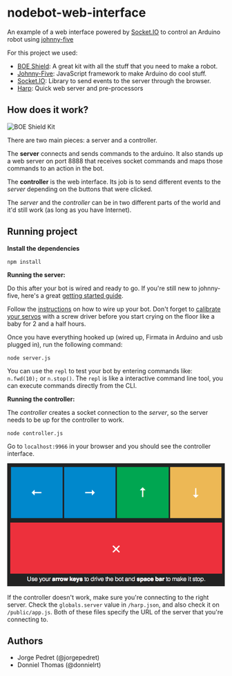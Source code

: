nodebot-web-interface
=====================

An example of a web interface powered by [Socket.IO](http://socket.io/) to control an Arduino robot using [johnny-five](https://github.com/rwldrn/johnny-five)

For this project we used:
 - [BOE Shield](http://www.parallax.com/BOEShield): A great kit with all the stuff that you need to make a robot.
 - [Johnny-Five](https://github.com/rwldrn/johnny-five): JavaScript framework to make Arduino do cool stuff.
 - [Socket.IO](http://socket.io/): Library to send events to the server through the browser.
 - [Harp](http://harpjs.com/): Quick web server and pre-processors

## How does it work?

![BOE Shield Kit](http://www.parallax.com/Portals/0/Images/Product%20Information/BOEShield/ShieldEquation.jpg)

There are two main pieces: a server and a controller.

The __server__ connects and sends commands to the arduino. It also stands up a web server on port 8888 that receives socket commands and maps those commands to an action in the bot.

The __controller__ is the web interface. Its job is to send different events to the _server_ depending on the buttons that were clicked.

The _server_ and the _controller_ can be in two different parts of the world and it'd still work (as long as you have Internet).

## Running project

__Install the dependencies__

```
npm install
```

__Running the server:__

Do this after your bot is wired and ready to go. If you're still new to johnny-five, here's a great [getting started guide](https://github.com/rwldrn/johnny-five/wiki/Getting-Started).

Follow the [instructions](http://learn.parallax.com/ShieldRobot) on how to wire up your bot. Don't forget to [calibrate your servos](http://learn.parallax.com/node/185) with a screw driver before you start crying on the floor like a baby for 2 and a half hours.

Once you have everything hooked up (wired up, Firmata in Arduino and usb plugged in), run the following command:

```
node server.js
```

You can use the `repl` to test your bot by entering commands like: `n.fwd(10);` or `n.stop()`. The `repl` is like a interactive command line tool, you can execute commands directly from the CLI.

__Running the controller:__

The _controller_ creates a socket connection to the _server_, so the server needs to be up for the controller to work.

```
node controller.js
```

Go to `localhost:9966` in your browser and you should see the controller interface.

![Controller screenshot](/public/controller.png "Controller Screenshot")

If the controller doesn't work, make sure you're connecting to the right server. Check the `globals.server` value in `/harp.json`, and also check it on `/public/app.js`. Both of these files specify the URL of the server that you're connecting to.

## Authors

- Jorge Pedret (@jorgepedret)
- Donniel Thomas (@donnielrt)